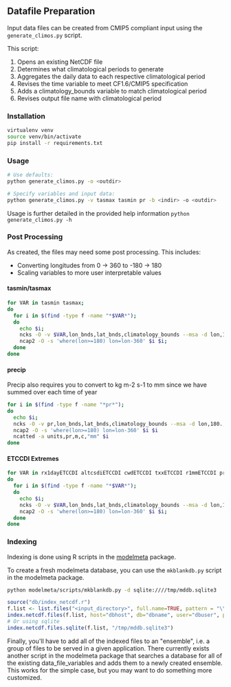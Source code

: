 ## Datafile Preparation

Input data files can be created from CMIP5 compliant input using the `generate_climos.py` script.

This script:

1. Opens an existing NetCDF file
2. Determines what climatological periods to generate
3. Aggregates the daily data to each respective climatological period
4. Revises the time variable to meet CF1.6/CMIP5 specification
5. Adds a climatology_bounds variable to match climatological period
6. Revises output file name with climatological period

### Installation

```bash
virtualenv venv
source venv/bin/activate
pip install -r requirements.txt
```

### Usage

```bash
# Use defaults:
python generate_climos.py -o <outdir>

# Specify variables and input data:
python generate_climos.py -v tasmax tasmin pr -b <indir> -o <outdir>
```

Usage is further detailed in the provided help information `python generate_climos.py -h`

### Post Processing

As created, the files may need some post processing. This includes:

* Converting longitudes from 0 -> 360 to -180 -> 180
* Scaling variables to more user interpretable values

#### tasmin/tasmax

```bash
for VAR in tasmin tasmax;
do
  for i in $(find -type f -name "*$VAR*");
  do
    echo $i;
    ncks -O -v $VAR,lon_bnds,lat_bnds,climatology_bounds --msa -d lon,180.,360. -d lon,0.,179.999999 $i $i;
    ncap2 -O -s 'where(lon>=180) lon=lon-360' $i $i;
  done
done
```

#### precip

Precip also requires you to convert to kg m-2 s-1 to mm since we have summed over each time of year

```bash
for i in $(find -type f -name "*pr*");
do
  echo $i;
  ncks -O -v pr,lon_bnds,lat_bnds,climatology_bounds --msa -d lon,180.,360. -d lon,0.,179.999999 $i $i
  ncap2 -O -s 'where(lon>=180) lon=lon-360' $i $i
  ncatted -a units,pr,m,c,"mm" $i
done
```

#### ETCCDI Extremes

```bash
for VAR in rx1dayETCCDI altcsdiETCCDI cwdETCCDI txxETCCDI r1mmETCCDI prcptotETCCDI r95pETCCDI tx10pETCCDI sdiiETCCDI r20mmETCCDI txnETCCDI tn10pETCCDI tnnETCCDI suETCCDI idETCCDI tnxETCCDI tx90pETCCDI fdETCCDI r10mmETCCDI wsdiETCCDI rx5dayETCCDI tn90pETCCDI r99pETCCDI altwsdiETCCDI csdiETCCDI cddETCCDI trETCCDI altcwdETCCDI dtrETCCDI gslETCCDI altcddETCCDI;
do
  for i in $(find -type f -name "*$VAR*");
  do
    echo $i;
    ncks -O -v $VAR,lon_bnds,lat_bnds,climatology_bounds --msa -d lon,180.,360. -d lon,0.,179.999999 $i $i;
    ncap2 -O -s 'where(lon>=180) lon=lon-360' $i $i;
  done
done
```

### Indexing

Indexing is done using R scripts in the [modelmeta](https://github.com/pacificclimate/modelmeta) package.

To create a fresh modelmeta database, you can use the `mkblankdb.py` script in the modelmeta package.

```bash
python modelmeta/scripts/mkblankdb.py -d sqlite:////tmp/mddb.sqlite3
```

```R
source("db/index_netcdf.r")
f.list <- list.files("<input_directory>", full.name=TRUE, pattern = "\\.nc$", recursive=TRUE)
index.netcdf.files(f.list, host="dbhost", db="dbname", user="dbuser", password="optional")
# Or using sqlite
index.netcdf.files.sqlite(f.list, "/tmp/mddb.sqlite3")
```

Finally, you'll have to add all of the indexed files to an "ensemble", i.e. a group of files to be served in a given application. There currently exists another script in the modelmeta package that searches a database for all of the existing data_file_variables and adds them to a newly created ensemble. This works for the simple case, but you may want to do something more customized.
